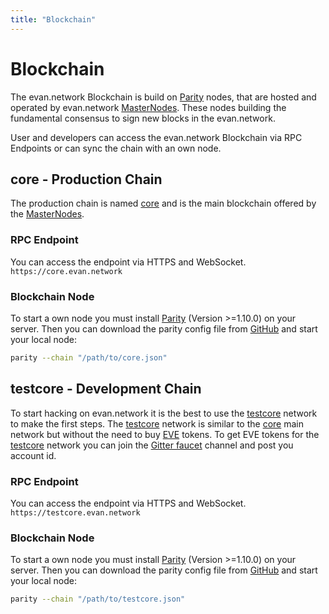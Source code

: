 ```yaml
---
title: "Blockchain"
---
```

# Blockchain

The evan.network Blockchain is build on [Parity](https://www.parity.io/) nodes, that are hosted and operated by evan.network [MasterNodes](/docs/masternode). These nodes building the fundamental consensus to sign new blocks in the evan.network.

User and developers can access the evan.network Blockchain via RPC Endpoints or can sync the chain with an own node.

## core - Production Chain

The production chain is named [core](/docs/urls) and is the main blockchain offered by the [MasterNodes](/docs/masternode).

### RPC Endpoint
You can access the endpoint via HTTPS and WebSocket.
`https://core.evan.network`

### Blockchain Node
To start a own node you must install [Parity](https://www.parity.io/) (Version >=1.10.0) on your server. Then you can download the parity config file from [GitHub](https://github.com/evannetwork/core-config) and start your local node:
```bash
parity --chain "/path/to/core.json"
```

## testcore - Development Chain

To start hacking on evan.network it is the best to use the [testcore](/docs/urls) network to make the first steps. The [testcore](/docs/urls) network is similar to the [core](/docs/urls) main network but without the need to buy [EVE](/docs/eve) tokens. To get EVE tokens for the [testcore](/docs/urls) network you can join the [Gitter faucet](https://gitter.im/evannetwork/faucet) channel and post you account id.

### RPC Endpoint
You can access the endpoint via HTTPS and WebSocket.
`https://testcore.evan.network`

### Blockchain Node
To start a own node you must install [Parity](https://www.parity.io/) (Version >=1.10.0) on your server. Then you can download the parity config file from [GitHub](https://github.com/evannetwork/core-config) and start your local node:
```bash
parity --chain "/path/to/testcore.json"
```

